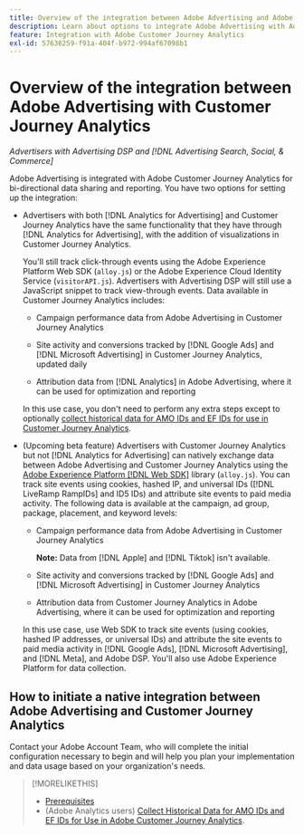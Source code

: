 ```yaml
---
title: Overview of the integration between Adobe Advertising and Adobe Customer Journey Analytics
description: Learn about options to integrate Adobe Advertising with Adobe Customer Journey Analytics.
feature: Integration with Adobe Customer Journey Analytics
exl-id: 57636259-f91a-404f-b972-994af67098b1
---
```

# Overview of the integration between Adobe Advertising with Customer Journey Analytics

<!-- title? If I change, change refs throughout -->

*Advertisers with Advertising DSP and [!DNL Advertising Search, Social, & Commerce]*

Adobe Advertising is integrated with Adobe Customer Journey Analytics for bi-directional data sharing and reporting. You have two options for setting up the integration: 

* Advertisers with both [!DNL Analytics for Advertising] and Customer Journey Analytics have the same functionality that they have through [!DNL Analytics for Advertising], with the addition of visualizations in Customer Journey Analytics.

  You'll still track click-through events using the Adobe Experience Platform Web SDK (`alloy.js`) or the Adobe Experience Cloud Identity Service (`visitorAPI.js`). Advertisers with Advertising DSP will still use a JavaScript snippet to track view-through events. Data available in Customer Journey Analytics includes:

  * Campaign performance data from Adobe Advertising in Customer Journey Analytics

  * Site activity and conversions tracked by [!DNL Google Ads] and [!DNL Microsoft Advertising] in Customer Journey Analytics, updated daily

  * Attribution data from [!DNL Analytics] in Adobe Advertising, where it can be used for optimization and reporting

  In this use case, you don't need to perform any extra steps except to optionally [collect historical data for AMO IDs and EF IDs for use in Customer Journey Analytics](/help/integrations/analytics/rvars-to-evars.md).

* (Upcoming beta feature) Advertisers with Customer Journey Analytics but not [!DNL Analytics for Advertising] can natively exchange data between Adobe Advertising and Customer Journey Analytics using the [Adobe Experience Platform [!DNL Web SDK]](https://experienceleague.adobe.com/docs/experience-platform/edge/home.html) library (`alloy.js`). You can track site events using cookies, hashed IP, and universal IDs ([!DNL LiveRamp RampIDs] and ID5 IDs) and attribute site events to paid media activity. The following data is available at the campaign, ad group, package, placement, and keyword levels:

  * Campaign performance data from Adobe Advertising in Customer Journey Analytics

    **Note:** Data from [!DNL Apple] and [!DNL Tiktok] isn't available.

  * Site activity and conversions tracked by [!DNL Google Ads] and [!DNL Microsoft Advertising] in Customer Journey Analytics

  * Attribution data from Customer Journey Analytics in Adobe Advertising, where it can be used for optimization and reporting

  In this use case, use Web SDK to track site events (using cookies, hashed IP addresses, or universal IDs) and attribute the site events to paid media activity in [!DNL Google Ads], [!DNL Microsoft Advertising], and [!DNL Meta], and Adobe DSP. You'll also use Adobe Experience Platform for data collection.

## How to initiate a native integration between Adobe Advertising and Customer Journey Analytics

Contact your Adobe Account Team, who will complete the initial configuration necessary to begin and will help you plan your implementation and data usage based on your organization's needs.

>[!MORELIKETHIS]
>
>* [Prerequisites](prerequisites.md)
>* (Adobe Analytics users) [Collect Historical Data for AMO IDs and EF IDs for Use in Adobe Customer Journey Analytics](/help/integrations/analytics/rvars-to-evars.md).
